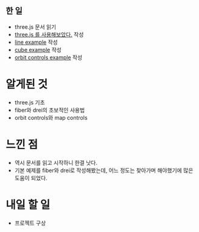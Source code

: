 ## 한 일

- three.js 문서 읽기
- [three.js 를 사용해보았다.](https://velog.io/@juunini/three.js-%EB%A5%BC-%EC%82%AC%EC%9A%A9%ED%95%B4%EB%B3%B4%EC%95%98%EB%8B%A4) 작성
- [line example](https://github.com/juunini/three-line-example) 작성
- [cube example](https://github.com/juunini/three-cube-sample) 작성
- [orbit controls example](https://github.com/juunini/three-cube-sample) 작성

# 알게된 것

- three.js 기초
- fiber와 drei의 초보적인 사용법
- orbit controls와 map controls

# 느낀 점

- 역시 문서를 읽고 시작하니 한결 낫다.
- 기본 예제를 fiber와 drei로 작성해봤는데, 어느 정도는 찾아가며 해야했기에 많은 도움이 되었다.

# 내일 할 일

- 프로젝트 구상
